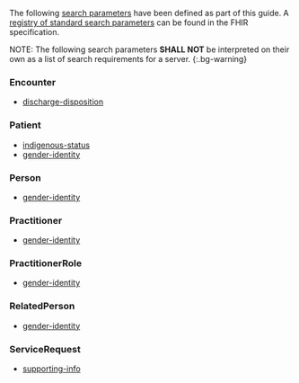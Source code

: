 
The following [search parameters]({{site.data.fhir.path}}search.html) have been defined as part of this guide. A [registry of standard search parameters]({{site.data.fhir.path}}searchparameter-registry.html) can be found in the FHIR specification.

NOTE: The following search parameters **SHALL NOT** be interpreted on their own as a list of search requirements for a server.
{:.bg-warning}

### Encounter

- [discharge-disposition](SearchParameter-encounter-discharge-disposition.html)


### Patient

- [indigenous-status](SearchParameter-indigenous-status.html)
- [gender-identity](SearchParameter-gender-identity.html)


### Person

- [gender-identity](SearchParameter-gender-identity.html)


### Practitioner

- [gender-identity](SearchParameter-gender-identity.html)


### PractitionerRole

- [gender-identity](SearchParameter-gender-identity.html)


### RelatedPerson

- [gender-identity](SearchParameter-gender-identity.html)

### ServiceRequest

- [supporting-info](SearchParameter-servicerequest-supporting-info.html)
